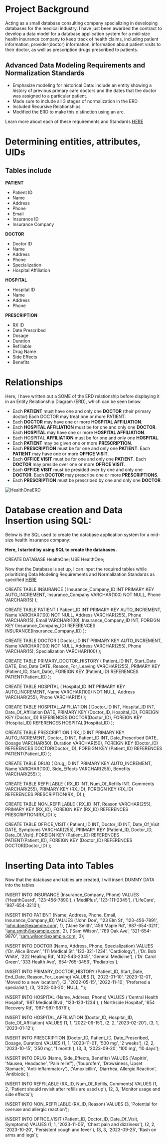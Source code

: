 # Project Background

Acting as a small database consulting company specializing in developing databases for the medical industry. I have just been awarded the contract to develop a data model for a database application system for a mid-size health insurance company to keep track of health claims, including patient information, provider(doctor) information, information about patient visits to their doctor, as well as prescription drugs prescribed to patients.

## Advanced Data Modeling Requirements and Normalization Standards
- Emphasize modeling for historical Data: include an entity showing a history of previous primary care doctors and the dates that the doctor was assigned to a particular patient.
- Made sure to include all 3 stages of normalization in the ERD
- Included Recursive Relationships
- Modified the ERD to make this distinction using an arc.

Learn more about each of these requirements and Standards [HERE](https://github.com/JordanTolliver-88/Database-Normalization-and-Specialized-Relationship-Modeling-Requirements/blob/main/README.md)

# Determining entities, attributes, UIDs
## Tables include
**PATIENT**
-   Patient ID
-   Name
-   Address
-   Phone
-   Email
-   Insurance ID
-   Insurance Company

**DOCTOR**
-   Doctor ID
-   Name
-   Address
-   Phone
-   Specialization
-   Hospital Affiliation

**HOSPITAL**
-   Hospital ID
-   Name
-   Address
-   Phone

**PRESCRIPTION**
-   RX ID
-   Date Prescribed
-   Dosage
-   Duration
-   Refillable
-   Drug Name
-   Side Effects
-   Benefits

# Relationships

Here, I have written out a SOME of the ERD relationship before displaying it in an Entity Relationship Diagram (ERD), which can be seen below.

- Each **PATIENT** must have one and only one **DOCTOR** (their primary doctor) Each DOCTOR may treat one or more PATIENT.
- Each **DOCTOR** may have one or more **HOSPITAL AFFILIATION**.
- Each **HOSPITAL AFFILIATION** must be for one and only one **DOCTOR**. Each **HOSPITAL** may have one or more **HOSPITAL AFFILIATION**.
- Each HOSPITAL **AFFILIATION** must be for one and only one **HOSPITAL**.
- Each **PATIENT** may be given one or more **PRESCRIPTION**.
- Each **PRESCRIPTION** must be for one and only one **PATIENT**. Each **PATIENT** may have one or more **OFFICE VISIT**.
- Each **OFFICE VISIT** must be for one and only one **PATIENT**. Each **DOCTOR** may preside over one or more **OFFICE VISIT**.
- Each **OFFICE VISIT** must be presided over by one and only one **DOCTOR**. Each **DOCTOR** may prescribe one or more **PRESCRIPTIONS**.
- Each **PRESCRIPTION** must be prescribed by one and only one **DOCTOR**.

![HealthOneERD](https://github.com/user-attachments/assets/31825893-1321-4d00-bc1f-9762461d4372)

# Database creation and Data Insertion using SQL:

Below is the SQL used to create the database application system for a mid-size health insurance company:

**Here, I started by using SQL to create the databases.**

CREATE DATABASE HealthOne;
USE HealthOne;

Now that the Database is set up, I can input the required tables while prioritizing Data Modeling Requirements and Normalization Standards as specified [HERE](https://github.com/JordanTolliver-88/Database-Normalization-and-Specialized-Relationship-Modeling-Requirements/blob/main/README.md)

CREATE TABLE INSURANCE (
    Insurance_Company_ID INT PRIMARY KEY AUTO_INCREMENT,
    Insurance_Company VARCHAR(100) NOT NULL,
    Phone VARCHAR(15)
);

CREATE TABLE PATIENT (
    Patient_ID INT PRIMARY KEY AUTO_INCREMENT,
    Name VARCHAR(100) NOT NULL,
    Address VARCHAR(255),
    Phone VARCHAR(15),
    Email VARCHAR(100),
    Insurance_Company_ID INT,
    FOREIGN KEY (Insurance_Company_ID) REFERENCES INSURANCE(Insurance_Company_ID)
);

CREATE TABLE DOCTOR (
    Doctor_ID INT PRIMARY KEY AUTO_INCREMENT,
    Name VARCHAR(100) NOT NULL,
    Address VARCHAR(255),
    Phone VARCHAR(15),
    Specialization VARCHAR(100)
);

CREATE TABLE PRIMARY_DOCTOR_HISTORY (
    Patient_ID INT,
    Start_Date DATE,
    End_Date DATE,
    Reason_For_Leaving VARCHAR(255),
    PRIMARY KEY (Patient_ID, Start_Date),
    FOREIGN KEY (Patient_ID) REFERENCES PATIENT(Patient_ID)
);

CREATE TABLE HOSPITAL (
    Hospital_ID INT PRIMARY KEY AUTO_INCREMENT,
    Name VARCHAR(100) NOT NULL,
    Address VARCHAR(255),
    Phone VARCHAR(15)
);

CREATE TABLE HOSPITAL_AFFILIATION (
    Doctor_ID INT,
    Hospital_ID INT,
    Date_Of_Affiliation DATE,
    PRIMARY KEY (Doctor_ID, Hospital_ID),
    FOREIGN KEY (Doctor_ID) REFERENCES DOCTOR(Doctor_ID),
    FOREIGN KEY (Hospital_ID) REFERENCES HOSPITAL(Hospital_ID)
);

CREATE TABLE PRESCRIPTION (
    RX_ID INT PRIMARY KEY AUTO_INCREMENT,
    Doctor_ID INT,
    Patient_ID INT,
    Date_Prescribed DATE,
    Dosage VARCHAR(50),
    Duration VARCHAR(50),
    FOREIGN KEY (Doctor_ID) REFERENCES DOCTOR(Doctor_ID),
    FOREIGN KEY (Patient_ID) REFERENCES PATIENT(Patient_ID)
);

CREATE TABLE DRUG (
    Drug_ID INT PRIMARY KEY AUTO_INCREMENT,
    Name VARCHAR(100),
    Side_Effects VARCHAR(255),
    Benefits VARCHAR(255)
);

CREATE TABLE REFFILABLE (
    RX_ID INT,
    Num_Of_Refills INT,
    Comments VARCHAR(255),
    PRIMARY KEY (RX_ID),
    FOREIGN KEY (RX_ID) REFERENCES PRESCRIPTION(RX_ID)
);

CREATE TABLE NON_REFFILABLE (
    RX_ID INT,
    Reason VARCHAR(255),
    PRIMARY KEY (RX_ID),
    FOREIGN KEY (RX_ID) REFERENCES PRESCRIPTION(RX_ID)
);

CREATE TABLE OFFICE_VISIT (
    Patient_ID INT,
    Doctor_ID INT,
    Date_Of_Visit DATE,
    Symptoms VARCHAR(255),
    PRIMARY KEY (Patient_ID, Doctor_ID, Date_Of_Visit),
    FOREIGN KEY (Patient_ID) REFERENCES PATIENT(Patient_ID),
    FOREIGN KEY (Doctor_ID) REFERENCES DOCTOR(Doctor_ID)
);

# Inserting Data into Tables

Now that the database and tables are created, I will insert DUMMY DATA into the tables
 
INSERT INTO INSURANCE (Insurance_Company, Phone) VALUES 
('HealthGuard', '123-456-7890'),
('MediPlus', '123-111-2345'),
('LifeCare', '987-654-3210');

INSERT INTO PATIENT (Name, Address, Phone, Email, Insurance_Company_ID) VALUES 
('John Doe', '123 Elm St', '123-456-7891', 'john.doe@example.com', 1),
('Jane Smith', '456 Maple Rd', '987-654-3211', 'jane.smith@example.com', 2),
('Sam Wilson', '789 Oak Ave', '321-654-9870', 'sam.wilson@example.com', 3);

INSERT INTO DOCTOR (Name, Address, Phone, Specialization) VALUES 
('Dr. Alice Brown', '111 Medical St', '123-321-1234', 'Cardiology'),
('Dr. Bob White', '222 Healing Rd', '432-543-2345', 'General Medicine'),
('Dr. Carol Green', '333 Health Ave', '654-765-3456', 'Pediatrics');

INSERT INTO PRIMARY_DOCTOR_HISTORY (Patient_ID, Start_Date, End_Date, Reason_For_Leaving) VALUES 
(1, '2023-01-10', '2023-12-01', 'Moved to a new location'),
(2, '2022-05-15', '2022-11-10', 'Preferred a specialist'),
(3, '2023-03-20', NULL, '');

INSERT INTO HOSPITAL (Name, Address, Phone) VALUES 
('Central Health Hospital', '987 Medical Blvd', '123-123-1234'),
('Northside Hospital', '654 Recovery Rd', '987-987-9876');

INSERT INTO HOSPITAL_AFFILIATION (Doctor_ID, Hospital_ID, Date_Of_Affiliation) VALUES 
(1, 1, '2022-06-15'),
(2, 2, '2023-02-20'),
(3, 1, '2023-01-12');

INSERT INTO PRESCRIPTION (Doctor_ID, Patient_ID, Date_Prescribed, Dosage, Duration) VALUES 
(1, 1, '2023-11-01', '500 mg', '2 weeks'),
(2, 2, '2023-10-15', '250 mg', '1 month'),
(3, 3, '2023-09-20', '100 mg', '10 days');

INSERT INTO DRUG (Name, Side_Effects, Benefits) VALUES 
('Aspirin', 'Nausea, Headache', 'Pain relief'),
('Ibuprofen', 'Drowsiness, Upset Stomach', 'Anti-inflammatory'),
('Amoxicillin', 'Diarrhea, Allergic Reaction', 'Antibiotic');

INSERT INTO REFFILABLE (RX_ID, Num_Of_Refills, Comments) VALUES 
(1, 2, 'Patient should revisit after refills are used up'),
(2, 3, 'Monitor usage and side effects');

INSERT INTO NON_REFFILABLE (RX_ID, Reason) VALUES 
(3, 'Potential for overuse and allergic reaction');

INSERT INTO OFFICE_VISIT (Patient_ID, Doctor_ID, Date_Of_Visit, Symptoms) VALUES 
(1, 1, '2023-11-05', 'Chest pain and dizziness'),
(2, 2, '2023-10-20', 'Persistent cough and fever'),
(3, 3, '2023-09-25', 'Rash on arms and legs');
